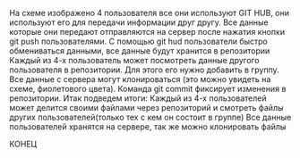 На схеме изображено 4 пользователя все они используют GIT HUB, они используют его для передачи информации друг другу. Все данные которые они передают отправляются на сервер после нажатия кнопки git push пользователями. С помощью git hud пользователи быстро обмениваться данными, все данные будут хранится в репозитории Каждый из 4-х пользователь может посмотреть данные другого пользователя в репозитории. Для этого его нужно добавить в группу. Все данные с сервера могут клонироваться (это можно увидеть на схеме, фиолетового цвета). Команда git commit фиксирует изменения в репозитории. Итак подведем итоги: Каждый из 4-х пользователей может делится своими файлами через репозиторий и смотреть файлы других пользователей(только тех с кем он состоит в группе) Все данные пользователей хранятся на сервере, так же можно клонировать файлы 


КОНЕЦ